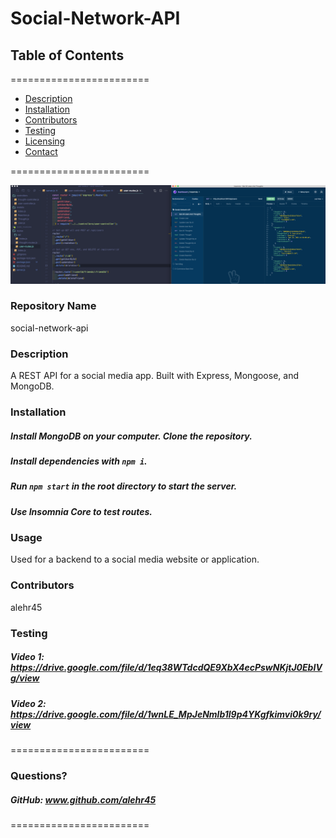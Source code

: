 
# Social-Network-API


## **Table of Contents**
========================
* [Description](#description)
* [Installation](#installation)
* [Contributors](#contributors)
* [Testing](#Testing)
* [Licensing](#Licenses)
* [Contact](#questions)

========================

![Alt text](/screenshot.png?raw=true "Optional Title")

### **Repository Name**  
social-network-api

### **Description**  
A REST API for a social media app. Built with Express, Mongoose, and MongoDB.

### **Installation**  
##### Install MongoDB on your computer. Clone the repository. 
##### Install dependencies with `npm i`.  
##### Run `npm start` in the root directory to start the server. 
##### Use Insomnia Core to test routes.

### **Usage**  
Used for a backend to a social media website or application.

### **Contributors**  
alehr45

### **Testing**  
##### Video 1:  https://drive.google.com/file/d/1eq38WTdcdQE9XbX4ecPswNKjtJ0EbIVg/view
##### Video 2:  https://drive.google.com/file/d/1wnLE_MpJeNmlb1l9p4YKgfkimvi0k9ry/view
========================

### Questions?
##### GitHub: www.github.com/alehr45  

========================
